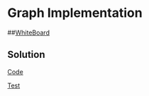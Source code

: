 # Graph Implementation



##[WhiteBoard](https://docs.google.com/document/d/17Mul494CdAar41jtY-nMl_uUw5lEnc8ByKzfN-qh7xo/edit?usp=sharing)


## Solution

[Code](graph/graph.py)

[Test](tests/test_graph.py)